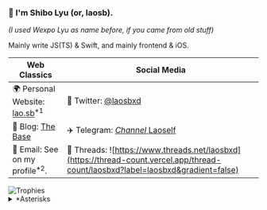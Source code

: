 ### 👋 I'm Shibo Lyu (or, laosb).

*(I used Wexpo Lyu as name before, if you came from old stuff)*

Mainly write JS(TS) & Swift, and mainly frontend & iOS.

Web Classics | Social Media 
-|-
🌍 Personal Website: [lao.sb](https://lao.sb)<sup>*1</sup> | 🦜 Twitter: [@laosbxd](https://lao.sb/t)
📒 Blog: [The Base](https://thebase.blog) | ✈️ Telegram: [*Channel* Laoself](https://t.me/laoself)
📮 Email: See on my profile<sup>*2</sup>. | 🧵 Threads: ![https://www.threads.net/laosbxd](https://thread-count.vercel.app/thread-count/laosbxd?label=laosbxd&gradient=false)

<picture>
  <source media="(prefers-color-scheme: dark)" srcset="https://github-profile-trophy.vercel.app/?username=laosb&margin-w=10&margin-h=10&no-frame=true&theme=gitdimmed">
  <source media="(prefers-color-scheme: light)" srcset="https://github-profile-trophy.vercel.app/?username=laosb&margin-w=10&margin-h=10&no-frame=true">
  <img alt="Trophies" src="https://github-profile-trophy.vercel.app/?username=laosb&margin-w=10&margin-h=10&no-frame=true">
</picture>

<details>
  <summary>*Asterisks</summary>
  <p><b>*1: </b>A refactor is pending.</p>
  <p><b>*2: </b>I check that very public one at a once-per-month frequency basis (not guranteed). That is said, if you happened to know other addresses, it's encouraged to contact me using those ones instead, since I usually check less public inboxes more frequently.</p>
</details>

<!--
**laosb/laosb** is a ✨ _special_ ✨ repository because its `README.md` (this file) appears on your GitHub profile.

Here are some ideas to get you started:

- 🔭 I’m currently working on ...
- 🌱 I’m currently learning ...
- 👯 I’m looking to collaborate on ...
- 🤔 I’m looking for help with ...
- 💬 Ask me about ...
- 📫 How to reach me: ...
- 😄 Pronouns: ...
- ⚡ Fun fact: ...
-->

